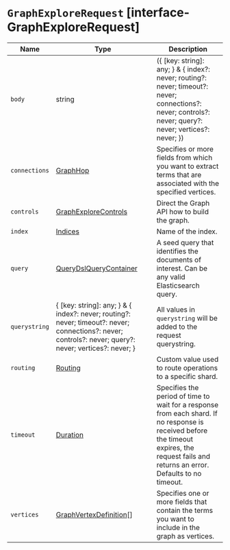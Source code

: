 # `GraphExploreRequest` [interface-GraphExploreRequest]

| Name | Type | Description |
| - | - | - |
| `body` | string | ({ [key: string]: any; } & { index?: never; routing?: never; timeout?: never; connections?: never; controls?: never; query?: never; vertices?: never; }) | All values in `body` will be added to the request body. |
| `connections` | [GraphHop](./GraphHop.md) | Specifies or more fields from which you want to extract terms that are associated with the specified vertices. |
| `controls` | [GraphExploreControls](./GraphExploreControls.md) | Direct the Graph API how to build the graph. |
| `index` | [Indices](./Indices.md) | Name of the index. |
| `query` | [QueryDslQueryContainer](./QueryDslQueryContainer.md) | A seed query that identifies the documents of interest. Can be any valid Elasticsearch query. |
| `querystring` | { [key: string]: any; } & { index?: never; routing?: never; timeout?: never; connections?: never; controls?: never; query?: never; vertices?: never; } | All values in `querystring` will be added to the request querystring. |
| `routing` | [Routing](./Routing.md) | Custom value used to route operations to a specific shard. |
| `timeout` | [Duration](./Duration.md) | Specifies the period of time to wait for a response from each shard. If no response is received before the timeout expires, the request fails and returns an error. Defaults to no timeout. |
| `vertices` | [GraphVertexDefinition](./GraphVertexDefinition.md)[] | Specifies one or more fields that contain the terms you want to include in the graph as vertices. |

